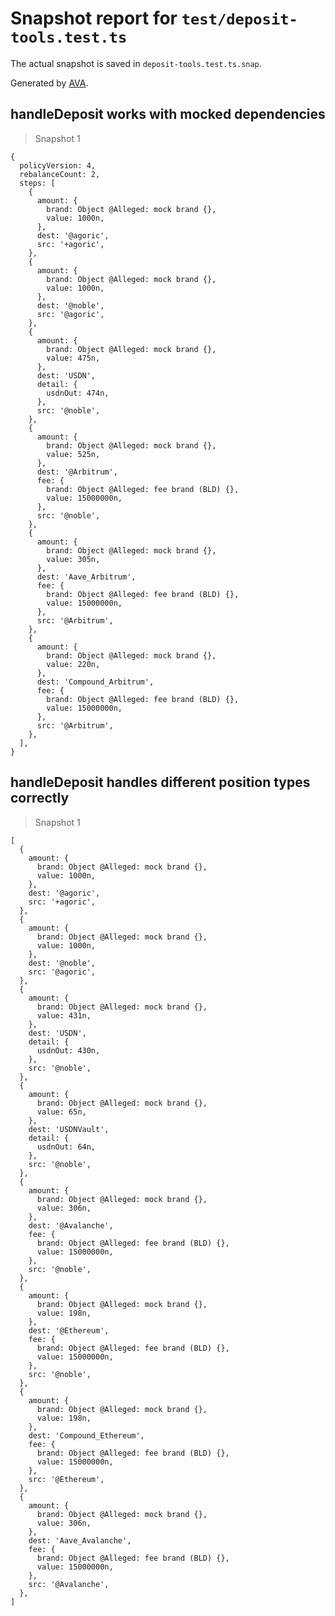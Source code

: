 # Snapshot report for `test/deposit-tools.test.ts`

The actual snapshot is saved in `deposit-tools.test.ts.snap`.

Generated by [AVA](https://avajs.dev).

## handleDeposit works with mocked dependencies

> Snapshot 1

    {
      policyVersion: 4,
      rebalanceCount: 2,
      steps: [
        {
          amount: {
            brand: Object @Alleged: mock brand {},
            value: 1000n,
          },
          dest: '@agoric',
          src: '+agoric',
        },
        {
          amount: {
            brand: Object @Alleged: mock brand {},
            value: 1000n,
          },
          dest: '@noble',
          src: '@agoric',
        },
        {
          amount: {
            brand: Object @Alleged: mock brand {},
            value: 475n,
          },
          dest: 'USDN',
          detail: {
            usdnOut: 474n,
          },
          src: '@noble',
        },
        {
          amount: {
            brand: Object @Alleged: mock brand {},
            value: 525n,
          },
          dest: '@Arbitrum',
          fee: {
            brand: Object @Alleged: fee brand (BLD) {},
            value: 15000000n,
          },
          src: '@noble',
        },
        {
          amount: {
            brand: Object @Alleged: mock brand {},
            value: 305n,
          },
          dest: 'Aave_Arbitrum',
          fee: {
            brand: Object @Alleged: fee brand (BLD) {},
            value: 15000000n,
          },
          src: '@Arbitrum',
        },
        {
          amount: {
            brand: Object @Alleged: mock brand {},
            value: 220n,
          },
          dest: 'Compound_Arbitrum',
          fee: {
            brand: Object @Alleged: fee brand (BLD) {},
            value: 15000000n,
          },
          src: '@Arbitrum',
        },
      ],
    }

## handleDeposit handles different position types correctly

> Snapshot 1

    [
      {
        amount: {
          brand: Object @Alleged: mock brand {},
          value: 1000n,
        },
        dest: '@agoric',
        src: '+agoric',
      },
      {
        amount: {
          brand: Object @Alleged: mock brand {},
          value: 1000n,
        },
        dest: '@noble',
        src: '@agoric',
      },
      {
        amount: {
          brand: Object @Alleged: mock brand {},
          value: 431n,
        },
        dest: 'USDN',
        detail: {
          usdnOut: 430n,
        },
        src: '@noble',
      },
      {
        amount: {
          brand: Object @Alleged: mock brand {},
          value: 65n,
        },
        dest: 'USDNVault',
        detail: {
          usdnOut: 64n,
        },
        src: '@noble',
      },
      {
        amount: {
          brand: Object @Alleged: mock brand {},
          value: 306n,
        },
        dest: '@Avalanche',
        fee: {
          brand: Object @Alleged: fee brand (BLD) {},
          value: 15000000n,
        },
        src: '@noble',
      },
      {
        amount: {
          brand: Object @Alleged: mock brand {},
          value: 198n,
        },
        dest: '@Ethereum',
        fee: {
          brand: Object @Alleged: fee brand (BLD) {},
          value: 15000000n,
        },
        src: '@noble',
      },
      {
        amount: {
          brand: Object @Alleged: mock brand {},
          value: 198n,
        },
        dest: 'Compound_Ethereum',
        fee: {
          brand: Object @Alleged: fee brand (BLD) {},
          value: 15000000n,
        },
        src: '@Ethereum',
      },
      {
        amount: {
          brand: Object @Alleged: mock brand {},
          value: 306n,
        },
        dest: 'Aave_Avalanche',
        fee: {
          brand: Object @Alleged: fee brand (BLD) {},
          value: 15000000n,
        },
        src: '@Avalanche',
      },
    ]
